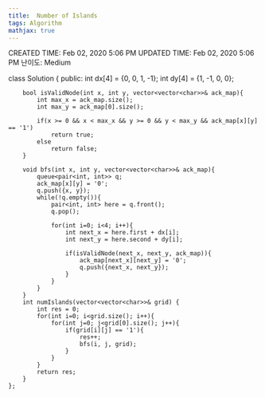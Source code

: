 ```yaml
---
title:  Number of Islands
tags: Algorithm
mathjax: true
---
```



CREATED TIME: Feb 02, 2020 5:06 PM
UPDATED TIME: Feb 02, 2020 5:06 PM
난이도: Medium

class Solution {
    public:
        int dx[4] = {0, 0, 1, -1};
        int dy[4] = {1, -1, 0, 0};
        
        bool isValidNode(int x, int y, vector<vector<char>>& ack_map){
            int max_x = ack_map.size();
            int max_y = ack_map[0].size();
            
            if(x >= 0 && x < max_x && y >= 0 && y < max_y && ack_map[x][y] == '1')
                return true;
            else
                return false;
        }
        
        void bfs(int x, int y, vector<vector<char>>& ack_map){
            queue<pair<int, int>> q;
            ack_map[x][y] = '0';
            q.push({x, y});
            while(!q.empty()){
                pair<int, int> here = q.front();
                q.pop();
                
                for(int i=0; i<4; i++){
                    int next_x = here.first + dx[i];
                    int next_y = here.second + dy[i];
                    
                    if(isValidNode(next_x, next_y, ack_map)){
                        ack_map[next_x][next_y] = '0';
                        q.push({next_x, next_y});
                    }
                }
            }
        }
        int numIslands(vector<vector<char>>& grid) {
            int res = 0;
            for(int i=0; i<grid.size(); i++){
                for(int j=0; j<grid[0].size(); j++){
                    if(grid[i][j] == '1'){
                        res++;
                        bfs(i, j, grid);
                    }
                }
            }
            return res;
        }
    };
